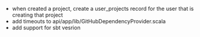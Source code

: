  - when created a project, create a user_projects record for the user that is creating that project
 - add timeouts to api/app/lib/GitHubDependencyProvider.scala
 - add support for sbt vesrion